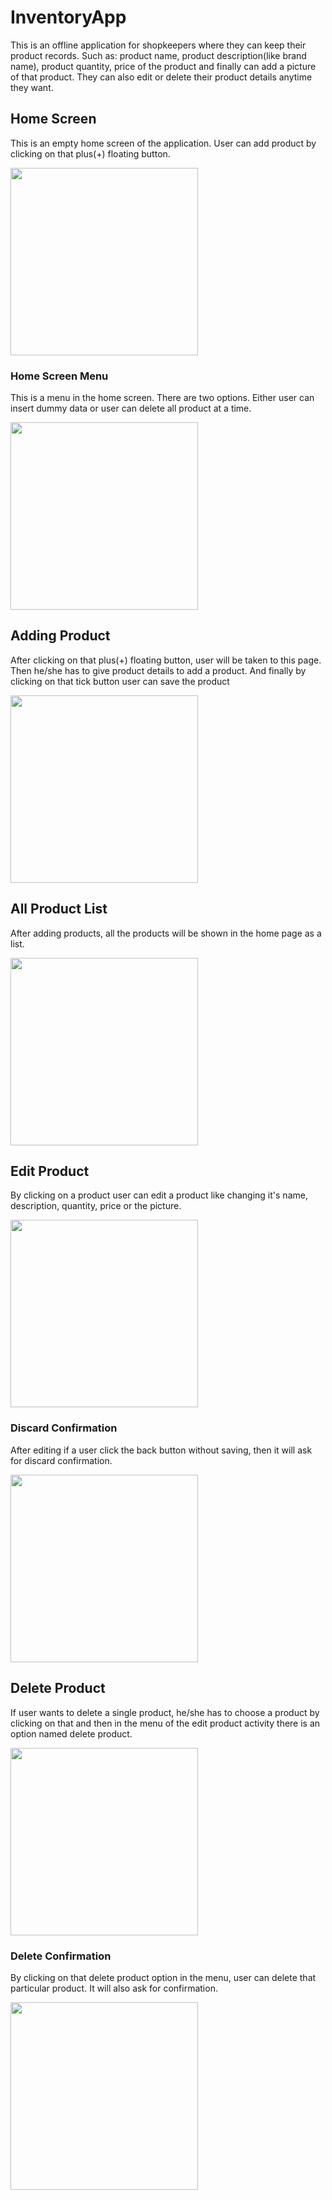# InventoryApp
This is an offline application for shopkeepers where they can keep their product records. Such as: product name, product description(like brand name), product quantity, price of the product and finally can add a picture of that product. They can also edit or delete their product details anytime they want.

## Home Screen
This is an empty home screen of the application. User can add product by clicking on that plus(+) floating button.

<img src="img/EmptyHome.png" width="300" />

### Home Screen Menu
This is a menu in the home screen. There are two options. Either user can insert dummy data or user can delete all product at a time.

<img src="img/homeMenu.png" width="300"/>

## Adding Product
After clicking on that plus(+) floating button, user will be taken to this page. Then he/she has to give product details to add a product. And finally by clicking on that tick button user can save the product

<img src="img/addProduct.png" width="300"/>

## All Product List
After adding products, all the products will be shown in the home page as a list.

<img src="img/allProductList.png" width="300"/>

## Edit Product
By clicking on a product user can edit a product like changing it's name, description, quantity, price or the picture.

<img src="img/editProduct.png" width="300"/>

### Discard Confirmation
After editing if a user click the back button without saving, then it will ask for discard confirmation.

<img src="img/discardConfirmation.png" width="300"/>

## Delete Product
If user wants to delete a single product, he/she has to choose a product by clicking on that and then in the menu of the edit product activity there is an option named delete product. 

<img src="img/menuDelete.png" width="300"/>

### Delete Confirmation
By clicking on that delete product option in the menu, user can delete that particular product. It will also ask for confirmation.

<img src="img/deleteConfirmation.png" width="300"/>
